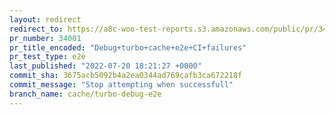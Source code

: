 ```yaml
---
layout: redirect
redirect_to: https://a8c-woo-test-reports.s3.amazonaws.com/public/pr/34001/e2e/index.html
pr_number: 34001
pr_title_encoded: "Debug+turbo+cache+e2e+CI+failures"
pr_test_type: e2e
last_published: "2022-07-20 18:21:27 +0000"
commit_sha: 3675acb5092b4a2ea0344ad769cafb3ca672218f
commit_message: "Stop attempting when successfull"
branch_name: cache/turbo-debug-e2e
---
```


